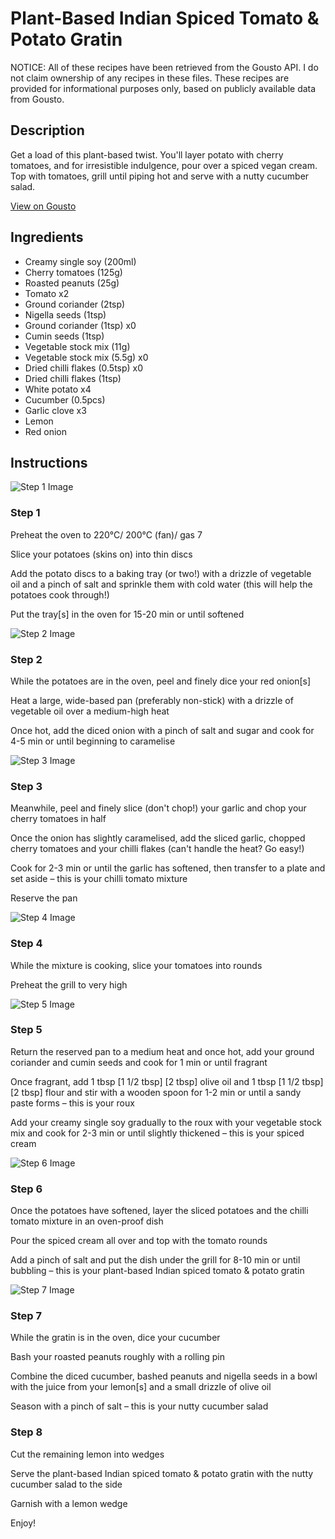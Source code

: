 # Plant-Based Indian Spiced Tomato & Potato Gratin

NOTICE: All of these recipes have been retrieved from the Gousto API. I do not claim ownership of any recipes in these files. These recipes are provided for informational purposes only, based on publicly available data from Gousto.

## Description

Get a load of this plant-based twist. You'll layer potato with cherry tomatoes, and for irresistible indulgence, pour over a spiced vegan cream. Top with tomatoes, grill until piping hot and serve with a nutty cucumber salad. 

[View on Gousto](https://www.gousto.co.uk/recipes/cookbook/indian-spiced-british-tiger-tomato-potato-gratin-with-cucumber-salad)

## Ingredients

- Creamy single soy (200ml)
- Cherry tomatoes (125g)
- Roasted peanuts (25g)
- Tomato x2
- Ground coriander (2tsp)
- Nigella seeds (1tsp)
- Ground coriander (1tsp) x0
- Cumin seeds (1tsp)
- Vegetable stock mix (11g)
- Vegetable stock mix (5.5g) x0
- Dried chilli flakes (0.5tsp) x0
- Dried chilli flakes (1tsp)
- White potato x4
- Cucumber (0.5pcs)
- Garlic clove x3
- Lemon
- Red onion

## Instructions

![Step 1 Image](https://production-media.gousto.co.uk/cms/recipe-step-image/Step-1-copy-7-1657536152099-x200.jpg)

### Step 1

Preheat the oven to 220°C/ 200°C (fan)/ gas 7

Slice your potatoes (skins on) into thin discs

Add the potato discs to a baking tray (or two!) with a drizzle of vegetable oil and a pinch of salt and sprinkle them with cold water (this will help the potatoes cook through!)

Put the tray[s] in the oven for 15-20 min or until softened

![Step 2 Image](https://production-media.gousto.co.uk/cms/recipe-step-image/Step-2-copy-7-1657536171323-x200.jpg)

### Step 2

While the potatoes are in the oven, peel and finely dice your red onion[s]

Heat a large, wide-based pan (preferably non-stick) with a drizzle of vegetable oil over a medium-high heat

Once hot, add the diced onion with a pinch of salt and sugar and cook for 4-5 min or until beginning to caramelise

![Step 3 Image](https://production-media.gousto.co.uk/cms/recipe-step-image/Step-3-copy-6-1657536186857-x200.jpg)

### Step 3

Meanwhile, peel and finely slice (don't chop!) your garlic and chop your cherry tomatoes in half

Once the onion has slightly caramelised, add the sliced garlic, chopped cherry tomatoes and your chilli flakes (can't handle the heat? Go easy!)

Cook for 2-3 min or until the garlic has softened, then transfer to a plate and set aside – this is your chilli tomato mixture

Reserve the pan

![Step 4 Image](https://production-media.gousto.co.uk/cms/recipe-step-image/Step-4-1685457671949-x200.jpg)

### Step 4

While the mixture is cooking, slice your tomatoes into rounds

Preheat the grill to very high

![Step 5 Image](https://production-media.gousto.co.uk/cms/recipe-step-image/Step-5-copy-6-1657536213131-x200.jpg)

### Step 5

Return the reserved pan to a medium heat and once hot, add your ground coriander and cumin seeds and cook for 1 min or until fragrant

Once fragrant, add 1 tbsp <span class="text-purple">[1 1/2 tbsp]</span> <span class="text-danger">[2 tbsp]</span> olive oil and 1 tbsp <span class="text-purple">[1 1/2 tbsp]</span> <span class="text-danger">[2 tbsp]</span> flour and stir with a wooden spoon for 1-2 min or until a sandy paste forms – this is your roux

Add your creamy single soy gradually to the roux with your vegetable stock mix and cook for 2-3 min or until slightly thickened – this is your spiced cream

![Step 6 Image](https://production-media.gousto.co.uk/cms/recipe-step-image/Step-6-1685457684156-x200.jpg)

### Step 6

Once the potatoes have softened, layer the sliced potatoes and the chilli tomato mixture in an oven-proof dish

Pour the spiced cream all over and top with the tomato rounds

Add a pinch of salt and put the dish under the grill for 8-10 min or until bubbling – this is your plant-based Indian spiced tomato & potato gratin

![Step 7 Image](https://production-media.gousto.co.uk/cms/recipe-step-image/Step-7-copy-6-1657536435656-x200.jpg)

### Step 7

While the gratin is in the oven, dice your cucumber

Bash your roasted peanuts roughly with a rolling pin

Combine the diced cucumber, bashed peanuts and nigella seeds in a bowl with the juice from your<span class="text-danger"> </span>lemon[s] and a small drizzle of olive oil

Season with a pinch of salt – this is your nutty cucumber salad

### Step 8

Cut the remaining lemon into wedges

Serve the plant-based Indian spiced tomato & potato gratin with the nutty cucumber salad to the side

Garnish with a lemon wedge

Enjoy!

